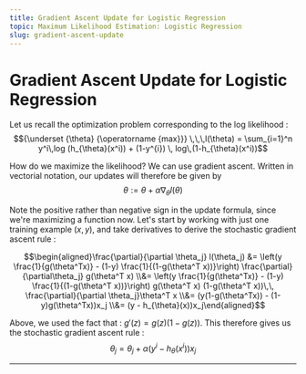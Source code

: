 ```yaml
---
title: Gradient Ascent Update for Logistic Regression
topic: Maximum Likelihood Estimation: Logistic Regression
slug: gradient-ascent-update
---
```


# Gradient Ascent Update for Logistic Regression

Let us recall the optimization problem corresponding to the log likelihood : $${\underset {\theta} {\operatorname {max}}} \,\,\,l(\theta) = \sum_{i=1}^n y^i\,log (h_{\theta}(x^i)) + (1-y^{i}) \, log\,(1-h_{\theta}(x^i))$$

How do we maximize the likelihood? We can use gradient ascent. Written in vectorial notation, our updates will therefore be given by $$\theta := \theta + \alpha \nabla_{\theta} l(\theta)$$

Note the positive rather than negative sign in the update formula, since we're maximizing a function now. Let's start by working with just one training example $(x, y)$, and take derivatives to derive the stochastic gradient ascent rule : 

$$\begin{aligned}\frac{\partial}{\partial \theta_j} l(\theta_j) &= \left(y \frac{1}{g(\theta^Tx)} - (1-y) \frac{1}{(1-g(\theta^T x))}\right) \frac{\partial}{\partial\theta_j} g(\theta^T x) \\&= \left(y \frac{1}{g(\theta^Tx)} - (1-y) \frac{1}{(1-g(\theta^T x))}\right) g(\theta^T x) (1-g(\theta^T x))\,\, \frac{\partial}{\partial \theta_j}\theta^T x \\&= (y(1-g(\theta^Tx)) - (1-y)g(\theta^Tx))x_j \\&= (y - h_{\theta}(x))x_j\end{aligned}$$

Above, we used the fact that : $g'(z) = g(z)(1-g(z))$.  This therefore gives us the stochastic gradient ascent rule : $$\theta_j = \theta_j + \alpha (y^i - h_{\theta}(x^i))x_j$$


---
